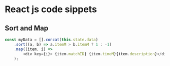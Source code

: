 # React js code sippets

## Sort and Map

```javascript
const myData = [].concat(this.state.data)
    .sort((a, b) => a.itemM > b.itemM ? 1 : -1)
    .map((item, i) => 
        <div key={i}> {item.matchID} {item.timeM}{item.description}</div>
    );
```

